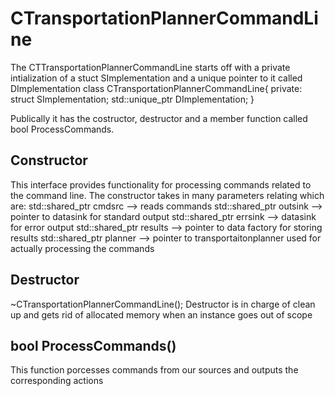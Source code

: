 # CTransportationPlannerCommandLine

The CTTransportationPlannerCommandLine starts off with a private intialization of a stuct SImplementation and a unique pointer to it called DImplementation
class CTransportationPlannerCommandLine{
    private:
        struct SImplementation;
        std::unique_ptr<SImplementation> DImplementation;
}

Publically it has the costructor, destructor and a member function called bool ProcessCommands.

## Constructor
This interface provides functionality for processing commands related to the command line. The constructor takes in many parameters relating which are:
std::shared_ptr<CDataSource> cmdsrc --> reads commands
std::shared_ptr<CDataSink> outsink --> pointer to datasink for standard output
std::shared_ptr<CDataSink> errsink --> datasink for error output
std::shared_ptr<CDataFactory> results --> pointer to data factory for storing results
std::shared_ptr<CTransportationPlanner> planner --> pointer to transportaitonplanner used for actually processing the commands


## Destructor
~CTransportationPlannerCommandLine();
Destructor is in charge of clean up and gets rid of allocated memory when an instance goes out of scope

## bool ProcessCommands()
This function porcesses commands from our sources and outputs the corresponding actions